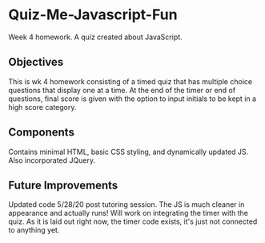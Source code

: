 # Quiz-Me-Javascript-Fun
Week 4 homework. A quiz created about JavaScript. 


## Objectives

This is wk 4 homework consisting of a timed quiz that has multiple choice questions that display one at a time. At the end of the timer or end of questions, final score is given with the option to input initials to be kept in a high score category. 

## Components 

Contains minimal HTML, basic CSS styling, and dynamically updated JS. Also incorporated JQuery. 

## Future Improvements

Updated code 5/28/20 post tutoring session. The JS is much cleaner in appearance and actually runs! Will work on integrating the timer with the quiz. As it is laid out right now, the timer code exists, it's just not connected to anything yet.
